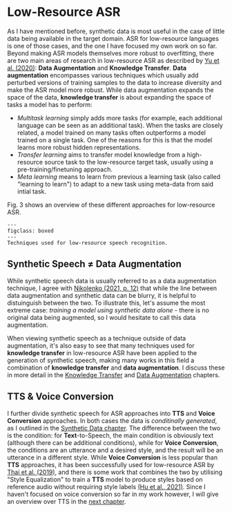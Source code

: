 # Low-Resource ASR

As I have mentioned before, synthetic data is most useful in the case of little data being available in the target domain. ASR for low-resource languages is one of those cases, and the one I have focused my own work on so far. Beyond making ASR models themselves more robust to overfitting, there are two main areas of research in low-resource ASR as described by [Yu et al. (2020)](references.html#yu2020lowresourceoverview): **Data Augmentation** and **Knowledge Transfer**. **Data augmentation** encompasses various techniques which usually add perturbed versions of training samples to the data to increase diversity and make the ASR model more robust. While data augmentation expands the space of the data, **knowledge transfer** is about expanding the space of tasks a model has to perform:
- *Multitask learning* simply adds more tasks (for example, each additional language can be seen as an additional task). When the tasks are closely related, a model trained on many tasks often outperforms a model trained on a single task. One of the reasons for this is that the model learns more robust hidden representations.
- *Transfer learning* aims to transfer model knowledge from a high-resource source task to the low-resource target task, usually using a pre-training/finetuning approach. 
- *Meta learning* means to learn from previous a learning task (also called "learning to learn") to adapt to a new task using meta-data from said intial task.

Fig. 3 shows an overview of these different approaches for low-resource ASR.

```{figure} ../figures/low-resource.svg
---
figclass: boxed
---
Techniques used for low-resource speech recognition.
```

## Synthetic Speech ≠ Data Augmentation
While synthetic speech data is usually referred to as a data augmentation technique, I agree with [Nikolenko (2021, p. 12)](references.html#nikolenko2021synthetic) that while the line between data augmentation and synthetic data can be blurry, it is helpful to distuinguish between the two. To illustrate this, let's assume the most extreme case: *training a model using synthetic data alone* - there is no original data being augmented, so I would hesitate to call this data augmentation.

When viewing synthetic speech as a technique outside of data augmentation, it's also easy to see that many techniques used for **knowledge transfer** in low-resource ASR have been applied to the generation of synthetic speech, making many works in this field a combination of **knowledge transfer** and **data augmentation**. I discuss these in more detail in the [Knowledge Transfer](transfer) and [Data Augmentation](augmentation) chapters.

## TTS & Voice Conversion

I further divide synthetic speech for ASR approaches into **TTS** and **Voice Conversion** approaches.
In both cases the data is *conditinally generated*, as I outlined in the [Synthetic Data chapter](other_fields). The difference between the two is the condition: for **Text**-to-Speech, the main condition is obviously text (although there can be additional conditions), while for **Voice Conversion**, the conditions are an utterance and a desired style, and the result will be an utterance in a different style. While **Voice Conversion** is less popular than **TTS** approaches, it has been successfully used for low-resource ASR by [Thai et al. (2019)](references.html#thai2019improvinglowresource), and there is some work that combines the two by utilising "Style Equalization" to train a **TTS** model to produce styles based on reference audio without requiring style labels [(Hu et al., 2021)](references.html#hu2022synt). Since I haven't focused on voice conversion so far in my work however, I will give an overview over TTS in the [next chapter](tts).